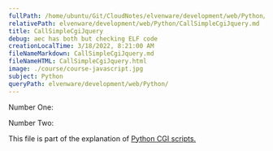 ```yaml
---
fullPath: /home/ubuntu/Git/CloudNotes/elvenware/development/web/Python/CallSimpleCgiJquery.md
relativePath: elvenware/development/web/Python/CallSimpleCgiJquery.md
title: CallSimpleCgiJquery
debug: aec has both but checking ELF code
creationLocalTime: 3/18/2022, 8:21:00 AM
fileNameMarkdown: CallSimpleCgiJquery.md
fileNameHTML: CallSimpleCgiJquery.html
image: ./course/course-javascript.jpg
subject: Python
queryPath: elvenware/development/web/Python/
---
```


<!-- toc -->
<!-- tocstop -->

Number One:

Number Two:

This file is part of the explanation of [Python CGI
scripts.](PythonScripts.html#moreCgi)
